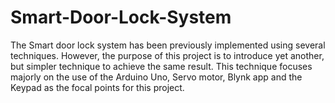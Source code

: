 # Smart-Door-Lock-System
The Smart door lock system has been previously implemented using several techniques. However, the purpose of this project is to introduce yet another, but simpler technique to achieve the same result. This technique focuses majorly on the use of the Arduino Uno, Servo motor, Blynk app and the Keypad as the focal points for this project.
